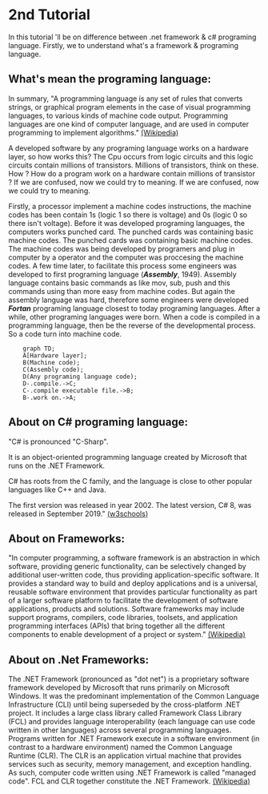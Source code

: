 # 2nd Tutorial
In this tutorial 'll be on difference between .net framework & c# programing language. Firstly, we to understand what's a framework & programing language.

## What's mean the programing language:
In summary, "A programming language is any set of rules that converts strings, or graphical program elements in the case of visual programming languages, to various kinds of machine code output. Programming languages are one kind of computer language, and are used in computer programming to implement algorithms." [(Wikipedia)](https://en.wikipedia.org/wiki/Programming_language)

A developed software by any programing language  works on a hardware layer, so how works this? The Cpu occurs from logic circuits and this logic circuits contain millions of transistors. Millions of transistors, think on these. How ? How do a program work on a hardware contain millions of transistor ? If we are confused, now we could try to meaning. If we are confused, now we could try to meaning. 

Firstly, a processor implement a machine codes instructions, the machine codes has been contain 1s (logic 1 so there is voltage) and 0s (logic 0 so there isn't voltage). Before it was developed programing languages, the computers works punched card. The punched cards was containing basic machine codes. The punched cards was containing basic machine codes. The machine codes was being developed by programers and plug in computer by a operator and the computer was proccesing the machine codes. A few time later, to facilitate this process some engineers was developed to first programing language (__*Assembly*__, 1949). Assembly language contains basic commands as like mov, sub, push and this commands using than more easy from machine codes. But again the assembly language was hard, therefore some engineers were developed __*Fortan*__ programing language closest to today programing languages. After a while, other programing languages were born. When a code is compiled in a programming language, then be the reverse of the developmental process. So a code turn into machine code.

```mermaid
    graph TD;
    A[Hardware layer];
    B(Machine code);
    C(Assembly code);
    D(Any programing language code);
    D-.compile.->C;    
    C-.compile executable file.->B;    
    B-.work on.->A;
```

## About on C# programing language:
"C# is pronounced "C-Sharp".

It is an object-oriented programming language created by Microsoft that runs on the .NET Framework.

C# has roots from the C family, and the language is close to other popular languages like C++ and Java.

The first version was released in year 2002. The latest version, C# 8, was released in September 2019." [(w3schools)](https://www.w3schools.com/cs/cs_intro.php)

## About on Frameworks:
"In computer programming, a software framework is an abstraction in which software, providing generic functionality, can be selectively changed by additional user-written code, thus providing application-specific software. It provides a standard way to build and deploy applications and is a universal, reusable software environment that provides particular functionality as part of a larger software platform to facilitate the development of software applications, products and solutions. Software frameworks may include support programs, compilers, code libraries, toolsets, and application programming interfaces (APIs) that bring together all the different components to enable development of a project or system." [(Wikipedia)](https://en.wikipedia.org/wiki/Software_framework)

## About on .Net Frameworks:
The .NET Framework (pronounced as "dot net") is a proprietary software framework developed by Microsoft that runs primarily on Microsoft Windows. It was the predominant implementation of the Common Language Infrastructure (CLI) until being superseded by the cross-platform .NET project. It includes a large class library called Framework Class Library (FCL) and provides language interoperability (each language can use code written in other languages) across several programming languages. Programs written for .NET Framework execute in a software environment (in contrast to a hardware environment) named the Common Language Runtime (CLR). The CLR is an application virtual machine that provides services such as security, memory management, and exception handling. As such, computer code written using .NET Framework is called "managed code". FCL and CLR together constitute the .NET Framework. [(Wikipedia)](https://en.wikipedia.org/wiki/.NET_Framework)
